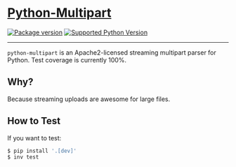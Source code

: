 # [Python-Multipart](https://kludex.github.io/python-multipart/)

[![Package version](https://badge.fury.io/py/python-multipart.svg)](https://pypi.python.org/pypi/python-multipart)
[![Supported Python Version](https://img.shields.io/pypi/pyversions/python-multipart.svg?color=%2334D058)](https://pypi.org/project/python-multipart)

---

`python-multipart` is an Apache2-licensed streaming multipart parser for Python.
Test coverage is currently 100%.

## Why?

Because streaming uploads are awesome for large files.

## How to Test

If you want to test:

```bash
$ pip install '.[dev]'
$ inv test
```
